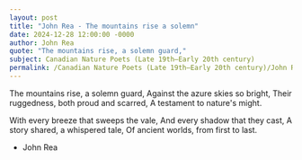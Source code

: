 ```yaml
---
layout: post
title: "John Rea - The mountains rise a solemn"
date: 2024-12-28 12:00:00 -0000
author: John Rea
quote: "The mountains rise, a solemn guard,"
subject: Canadian Nature Poets (Late 19th–Early 20th century)
permalink: /Canadian Nature Poets (Late 19th–Early 20th century)/John Rea/John Rea - The mountains rise a solemn
---
```


The mountains rise, a solemn guard,
Against the azure skies so bright,
Their ruggedness, both proud and scarred,
A testament to nature's might.

With every breeze that sweeps the vale,
And every shadow that they cast,
A story shared, a whispered tale,
Of ancient worlds, from first to last.

- John Rea
